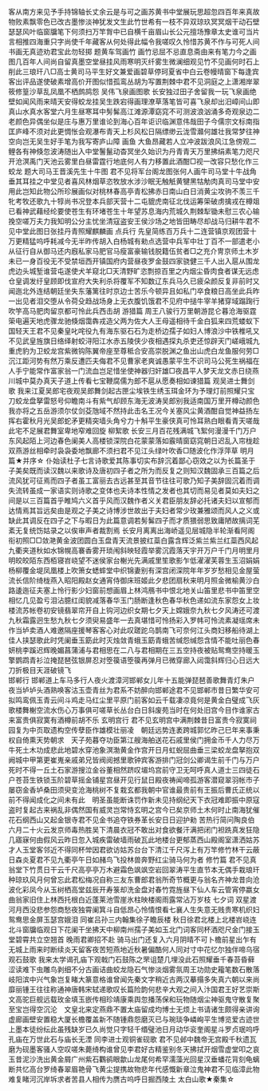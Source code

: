 <!-- { "loadSidebar": true } -->
客从南方来见予手持锦轴长丈余云是与可之画苏黄书中堂展玩思超忽四百年来真故物败素飘零色已改古墨惨淡神犹发文生此竹世希有一枝不异双琼玖冥冥烟干动石壁瑟瑟风叶临窗牖笔下何须扫万竿胷中已自横千亩眉山长公元擅场豫章太史谁可当片言相推四海重只字尚使千年藏客从何处得此幅令我嗟叹久怜惜苏黄不作与可死人间书画无真迹劝君宝此勿轻掷 
题黄车驾画竹
画竹忌屈不忌直息斋由来有笔力今之画图几百年人间尚自留真墨空堂昼挂风雨寒明灭纤雾生微澜细观见竹不见画何时石上削此三琅玕八□高士黄司马平生好文兼爱画碧草停珂夏省中白云卷幔晴窗下每逢宾客出评品遂使破素增高价开图似惜孤鸾丛胡为写置荆棘中君不见洞庭之上潇湘岸翠筱修篁沙草乱凤凰不栖鹧鸪怨 
吴伟飞泉画图歌
长安独过田子舍留我一玩飞泉画绝壁如闻风雨来晴天安得蛟龙挂吴生跌宕得画理潦草落笔皆可喜飞泉却出汨嶂间山即真山水真水客堂六月生昼寒耳中髣髴高江滩源潭窈窕不可测波浪汹涌多奇观泉边二老颜色异偶坐似是庄与惠万里谁论到海心百年讵识临渊意伟哉田子今儒宗文标南指匡庐峰不须对此更惆怅会观瀑布青天上杉风松日隔缥缈云泷雪灨何雄壮我常梦往神空向岂无吴生好手笔为我写寄庐山障
画鱼
大鱼昂藏若人立冲波跋浪风江急傍观二鲤各有神倏忽波涛随出入中堂鬐鬣动杳冥坐久始识为丹青青天万里拂绢素笔力咫尺开沧溟禹门天池云雾里白昼雷霆行地底何人有力移置此酒酣□视一改容只愁化作三蛟龙
题大司马王晋溪先生十牛图
君不见将军台阁龙图张何人画牛司马堂十牛战角垂其耳挂之中堂见者喜风林烟草恣牧放水涉沙眠无触觗黄犍黑牯觔肉真司马堂中安用此岂知此物公所珍展画似对桃林春高亭青松拂赤日南山白日消黄尘攻驹不羡三千牝考牧还歌九十犉尚书况登本兵部天营十二屯貔虎南征北伐运筹筞破虏擒戎在樽爼已看神武藉经纶要使苍生有环堵苍生十年望苏息海内荒城久荆棘犁锄未慰三农心输挽空嗟万夫力我知明公分主忧坐清寇盗安王侯沙场之地皆田畴尽却战马归耕牛君不见中堂此图日张挂丹青照耀麒麟画 
点兵行 
先皇简练百万兵十二连营镇京观团营十万更精猛呜呼耗减今无半昨传胡入白杨城有勑点选营中兵军中壮丁百不一部遣老小从征行自从御马还内廐私家马肥官马瘦富豪输钱脱籍伍贫者□之充介冑京师土木岁未已一身百役无不受禁垣西开镇国府内营昼夜罗金鼓四家骁健三千人出入扈从围龙虎边头城堑谁营屯遂使犬羊窥北□天清野旷恣剽掠百里之内烟尘昏肉食者谋无远虑仓皇调发纡皇顾即伐宣府大失利杀将覆军不知数辽东兵马久已疲朵颜反复非前时又闻迤北外连结朝廷坐失东藩篱往时京边士苦乐今顿异且如私门卒食粮日高坐此兵昨一出见者泪交堕从令荷殳趋战场身上无衣腹饥饿君不见府中搥牛宰羊猪穿域蹋踘行吹竽高马肥肉留京都可怜此兵西击胡
游猎篇 
周王八骏行万里朝游昆仑暮沧海驱霆筞电遍天地虎骤龙驰倏烟霭犇戎造父两为佐大人王母遥相待千金白狐来四荒蝼蚁下国轻天王君不见秦皇叱咤役九有海东驱石石为走桥边孺子如妇人博浪沙中铁椎吼又不见武皇旌旗日络绎射蛟浔阳江水赤五陵侠少夜相遇探丸杀吏还惊辟天门嵯峨城九重虎豹为卫蛟龙宫紫微钩陈翼帝座至尊秪合安高崇脱渊之鱼出山虎白龙鱼服何劳□沉江距河势有然万乘反遭匹夫侮君不见曹家老爽诚愚蒙平生不识司马公死生祸福在人手宁能常作富家翁一门流血岂足惜坐使神器归奸雄□夜昌平人梦天龙文赤日绕燕川城中莫办真天子道上传看七宝鞭腐儒为郎不扈从愿奏相如谏猎篇
观吴进士舞剑歌 
我来江夏吴郎宅夜观吴郎舞剑起古匣尘埃铁生绣玉珥金环为予理灯前照耀只宝刀蛟龙盘拏雷怒号仰瞻南斗有紫气却顾东海无波涛吴郎别我适南国万里开樽动颜色我亦将之五岳游须尔仗剑芟虺域不然持此击名王况今关塞风尘黄酒酣自觉神益扬左挥右霍秋月光吴郎蛇矛更精突墙头角兮力十斛平生豪侠真可怜耳熟白眼看青天嗟哉此宅不足展君舞室卑地窄难回旋 
柳絮歌 
长安三月百花残满城飞絮何漫漫千门万户东风起陌上河边春色阑美人高楼锁深院白花蒙蒙落如霰晴窗窈窕朝日迟乱入帘栊趁双燕游丝相牵时袅袅委地飘廊不须扫君不见江头绿叶吹香□随波化作浮萍草
明月篇★并序☆ 
仆始读杜子七言诗歌爱其陈事切实布辞沉着鄙心窃效之以为长篇圣于子美矣既而读汉魏以来歌诗及唐初四子者之所为而反复之则知汉魏固承三百篇之后流风犹可征焉而四子者虽工富丽去古远甚至其音节往往可歌乃知子美辞固沉着而调失流转虽成一家语实则诗歌之变体也夫诗本性情之发者也其切而易见者莫如夫妇之间是以三百篇首乎睢鸠六义首乎风而汉魏作者义关君臣朋友辞必托诸夫妇以宣郁而达情焉其旨远矣由是观之子美之诗博涉世故出于夫妇者常少玫兼雅颂而风人之义或缺此其调反在四子之下与暇日为此篇意调若髣髴四子而才质猥弱思致庸陋故摛词芜紊无复统饬姑录之以俟审声者裁割焉
长安月离离出海峤遥见层城隐半轮渐看阿阁衔初照□□敛滟黄金波团圆白玉盘青天流景披红蘂白露含辉泛紫兰紫兰红蘂西风起九衢夹道秋如水锦幌高褰香雾开琐闱斜映轻霞举雾沉霞落天宇开万户千门月明里月明皎皎陌东西栢寝岧峣望不迷侯家台榭光先满戚里笙歌影乍低濯濯芙蓉生玉沼娟娟杨柳覆金堤凤凰楼上吹箫女蟋蟀堂中织锦妻别有深宫闭深院年年岁岁愁相见金屋萤流长信阶绮栊燕入昭阳殿赵女通宵侍御床班姬此夕悲团扇秋来明月照金微榆黄沙白路逶迤征夫塞上怜行影少妇窗前想画眉上林鸿鴈书中恨北地关山笛里悲书中笛里空相忆几见盈亏泪沾臆红闺貌减落春华玉门肠断逢秋色春华秋色递如流东家怨女上妆楼流苏帐卷初安镜翡翠帘开自上钩河边织女期七夕天上嫦娥奈九秋七夕风涛还可渡九秋霜露迥生愁九秋七夕须臾易盛年一去真堪惜可怜扬彩入罗帏可怜流素凝瑶席未作当垆卖酒人难邀隔座援琴客客心对此叹蹉跎乌鹊南飞可奈何江头商妇移船待湖上佳人挟瑟歌此时凭阑垂玉筯此时灭烛敛青蛾玉筯青蛾苦缄怨缄怨含情不能吐丽色春妍桃李蹊迟辉晚媚菖蒲浦与君相思在二八与君相期在三五空持夜被贴鸳鸯空持暖玉擎鹦鹉青衫泣掩琵琶弦银屏忍对箜篌语箜篌再弹月已微穿廊入闼霭斜辉归心日远大刀折极目天涯破镜飞  
邯郸行 
邯郸道上车马多行人夜火渡漳河邯郸女儿年十五能弹琵琶善歌舞青灯朱户夜当垆垆头酒熟唤客沽玉壶青丝为君系不妨醉向邯郸途君不见邯郸市昔日繁华安可拟鸣鸾佩玉青云间斗鸡走马红尘里平原门前客如云千载凄凉竟何是黄金白璧成飞灰歌楼舞榭空流水伤心万事俱可嗟草长丛台白日斜废苑当时在何处旧宫今目作谁家古来富贵俱寂寞有酒樽前胡不乐
玄明宫行
君不见玄明宫中满荆棘昔日富贵今寂寞祠园复为中页取遗构空传孽臣作雄模壮丽凌　朝廷远势连袤跨城郭忆昨己巳年来事秉权自倚熏天势朝求　天子苑暮夺功臣第江艘海舶送花石戚里侯门拥金币千人力尽万牛死土木功成悲此地碧水穿池象溟渤黄金作宫开日月虹蜺屈曲垂三梁蛟龙盘拏抱双阙城中甲第更崔嵬亲戚弟兄皆阀阅撼里歌钟宾客游排门冠剑公卿谒生前千门与万户死时不得一丘土石家游搜泣金谷董相然跻叹堳坞宫前守卫无呵呼真人道士三四徒石户苍苔生铁锁玉阶碧草摇金铺星宫昼开见行鼠日殿夜祷闻啼孤游客潜窥翠羽帐市子屡窃金香垆桑田须臾变沧海桃树不复栽玄都我朝中官谁最贵前有王振后曹氏正统以前不得闻成化之间未有此　明圣虽能断诛罚作新未见持纲纪天下衣冠难即振中原寇盗时复起古来祸乱非偶然国有威灵岂常恃玄明之宫今已矣京师土木何时止南海犹催花石纲西山又起金银寺君不见金书追夺铁券革长安日日迎护勑
苦热行简问陶良伯
六月二十火云发京师毒热胜吴下清晨衣冠不敢出对食欲餐汗满把闭门袒跣真发狂隐几寤寐何由假风云昨日忽入城疾雷破墙雨破瓦此地楼台更郁蒸西山殿阁室潇洒姑苏才人玉堂客邻近不得同杯斚因君欲访姑苏台台下清江千尺泻上有万竿修竹林干云蔽日森炎夏君不见九衢亭午日如赭鸟飞投林兽奔野红尘骑马何为者 
修竹篇 
君不见真翁堂下竹贯日干云千尺高亭亭万木避霜色飒飒空岩回翠涛平生直节本无偶手栽琅玕种琼玖风月何曾忘此君松梅况自称三友东曹郎君翁所奇节概更与翁名齐神龙昔向沧波化彩凤今从玉树栖高堂兹辰开寿箓却洗金盘对春竹霓旌昼下仙人车云管宵停嬴女曲翁家旧住上林西托根白近蓬莱池雪崖氷柱映楼阁雨露常沾万岁枝
七夕词 
双星渡河月西没悲参怨商愁夜独霄阑箕斗自低昂心怜情恨看七襄人生失意无贱贵寒机织妇鸳鸯思金屏玉瑟宫娥泪
同崔吕孙三内翰集徐子瞻辰楼 
秋日徐君北楼上北楼岧峣连北斗窗牖临观日下花阑干坐拂天中柳南州孺子美如玉北门词客同杯酒咫尺金门接玉堂碧霄共立空翘首
晚雨君卿招不赴
骑马出门还复入六月阴晴不可卜檐前星出乍有无城上雨来时断续炎天留客夜苦短燕地近秋暑偏酷何人同对寸中花忆尔独伴啼乌宿
观石鼓歌
我来太学谒孔庙下观戟门石鼓陈之罘诅楚几埋没此石照耀垂千春苔昏藓涩读难下虫雕鸟剥细不分古画诘曲蛟龙隐石气惨淡烟雾氛周王功勋史籕笔数石散落岐阳滨中兴气象岂复睹大篆意格谁曾闻先秦文字稍近古两汉摹搨多失真六朝以来尚靡丽锺王往往称通神唐韩宋轼递歌叹长篇险韵何悲辛大观之间入汴国君王好艺崇斯文高驼巨舰远载玫金填玉嵌传相珍靖康乘舆忽播荡保和玩物随烟尘神驱鬼守散复聚至宝岂得空沉沦　文皇北来定燕鼎不置太庙留成均博士无烦上书请诸生颇得亲讲询虚廊画壁安置稳大厦长檐覆盖新不随锺鼎怨磨灭已与琬琰争嶙峋平生博览爱古迹世上墨本徒纷纭此虽残缺岁已久尚觉只字轻千缗璧池日月动华衮奎阁星斗罗贞珉呜呼孔庙在万世此石与庙长无湮
同李进士观铜雀砚歌 
君不见邺中魏帝无宫殿千秋遗瓦磨为砚墨客骚人空叹嗟朱薨绮构谁曾见李君好古精鉴别冬天拂拭开烟雪虚堂叩之哀玉昔泥沙洗出黄金屑广州紫石鸜鹆眼歙山龙尾何希罕濡藻光回星汉垂蟠花背刻龟螭断共忆高台罗绮春翠眉艳骨飞黄尘提携故物悲年代感慨新章泣鬼神君不见临漳此物难复睹河沉岸坼求者苦县人相传为赝古呜呼日掘西陵土
太白山歌★秦集☆
